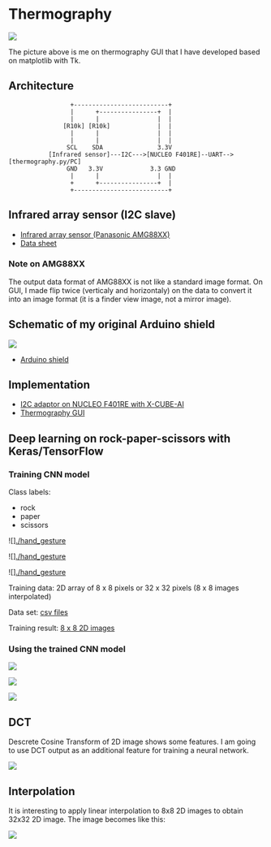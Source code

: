 # Thermography

![](./thermography/screenshots/this_is_me.png)

The picture above is me on thermography GUI that I have developed based on matplotlib with Tk.

## Architecture

```  
                 +--------------------------+
                 |      +----------------+  |
                 |      |                |  |
               [R10k] [R10k]             |  |
                 |      |                |  |
                 |      |                |  |
                SCL    SDA               3.3V
           [Infrared sensor]---I2C--->[NUCLEO F401RE]--UART-->[thermography.py/PC]
                GND   3.3V             3.3 GND         
                 |      |                |  |          
                 +      +----------------+  |         
                 +--------------------------+

```

## Infrared array sensor (I2C slave)

- [Infrared array sensor (Panasonic AMG88XX)](https://industrial.panasonic.com/cdbs/www-data/pdf/ADI8000/ADI8000C53.pdf)
- [Data sheet](https://cdn-learn.adafruit.com/assets/assets/000/043/261/original/Grid-EYE_SPECIFICATIONS%28Reference%29.pdf?1498680225)

### Note on AMG88XX

The output data format of AMG88XX is not like a standard image format. On GUI, I made flip twice (verticaly and horizontaly) on the data to convert it into an image format (it is a finder view image, not a mirror image).

## Schematic of my original Arduino shield

![](./device.jpg)

- [Arduino shield](./kicad/arduino_board.pdf)

## Implementation

- [I2C adaptor on NUCLEO F401RE with X-CUBE-AI](../AI)
- [Thermography GUI](./thermography)

## Deep learning on rock-paper-scissors with Keras/TensorFlow

### Training CNN model

Class labels:
- rock
- paper
- scissors

![][./hand_gesture](rock.jpg)

![][./hand_gesture](paper.jpg)

![][./hand_gesture](scissors.jpg)

Training data: 2D array of 8 x 8 pixels or 32 x 32 pixels (8 x 8 images interpolated)

Data set: [csv files](./thermography/data)

Training result: [8 x 8 2D images](./tensorflow/CNN_for_rock_paper_scissors.ipynb)

### Using the trained CNN model

![](./thermography/screenshots/ml_rock.jpg)

![](./thermography/screenshots/ml_paper.jpg)

![](./thermography/screenshots/ml_scissors.jpg)

## DCT

Descrete Cosine Transform of 2D image shows some features. I am going to use DCT output as an additional feature for training a neural network.

![](./thermography/screenshots/dct.jpg)

## Interpolation

It is interesting to apply linear interpolation to 8x8 2D images to obtain 32x32 2D image. The image becomes like this:

![](./thermography/screenshots/interpolated.jpg)
